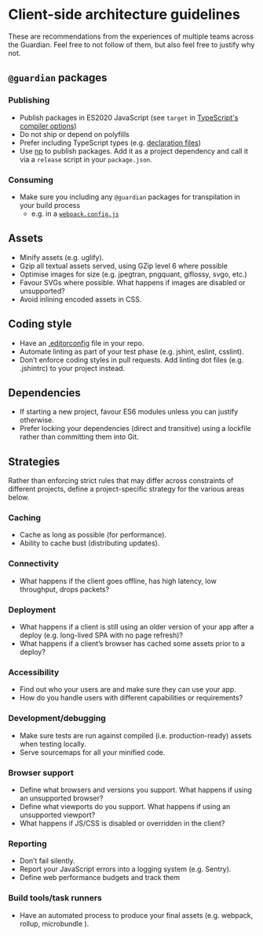 # Client-side architecture guidelines

These are recommendations from the experiences of multiple teams
across the Guardian. Feel free to not follow of them, but also feel
free to justify why not.

## `@guardian` packages

### Publishing

- Publish packages in ES2020 JavaScript (see `target` in [TypeScript's compiler options](https://www.typescriptlang.org/docs/handbook/compiler-options.html))
- Do not ship or depend on polyfills
- Prefer including TypeScript types (e.g. [declaration files](https://www.typescriptlang.org/docs/handbook/declaration-files/introduction.html))
- Use [np](https://www.npmjs.com/package/np) to publish packages. Add it as a project dependency and call it via a `release` script in your `package.json`.

### Consuming

- Make sure you including any `@guardian` packages for transpilation in your build process 
  - e.g. in a [`webpack.config.js`](https://github.com/webpack/webpack/issues/2031#issuecomment-219040479)

## Assets

- Minify assets (e.g. uglify).
- Gzip all textual assets served, using GZip level 6 where possible
- Optimise images for size (e.g. jpegtran, pngquant, giflossy, svgo,
  etc.)
- Favour SVGs where possible. What happens if images are disabled or
  unsupported?
- Avoid inlining encoded assets in CSS.

## Coding style

- Have an [.editorconfig](http://editorconfig.org/) file in your repo.
- Automate linting as part of your test phase (e.g. jshint, eslint,
  csslint).
- Don’t enforce coding styles in pull requests. Add linting dot files
  (e.g. .jshintrc) to your project instead.

## Dependencies

- If starting a new project, favour ES6 modules unless you can justify
  otherwise.
- Prefer locking your dependencies (direct and transitive) using a lockfile rather than committing them into Git.

## Strategies

Rather than enforcing strict rules that may differ across constraints
of different projects, define a project-specific strategy for the
various areas below.

### Caching

- Cache as long as possible (for performance).
- Ability to cache bust (distributing updates).

### Connectivity

- What happens if the client goes offline, has high latency, low
  throughput, drops packets?

### Deployment

- What happens if a client is still using an older version of your app
  after a deploy (e.g. long-lived SPA with no page refresh)?
- What happens if a client’s browser has cached some assets prior to a
  deploy?

### Accessibility

- Find out who your users are and make sure they can use your app.
- How do you handle users with different capabilities or requirements?

### Development/debugging

- Make sure tests are run against compiled (i.e. production-ready)
  assets when testing locally.
- Serve sourcemaps for all your minified code.

### Browser support

- Define what browsers and versions you support. What happens if using an unsupported browser?
- Define what viewports do you support. What happens if using an unsupported viewport?
- What happens if JS/CSS is disabled or overridden in the client?

### Reporting

- Don’t fail silently.
- Report your JavaScript errors into a logging system (e.g. Sentry).
- Define web performance budgets and track them

### Build tools/task runners

- Have an automated process to produce your final assets (e.g. webpack, rollup, microbundle ).
